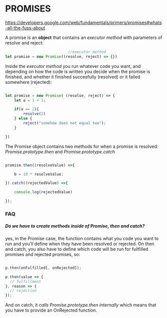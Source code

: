 # PROMISES

https://developers.google.com/web/fundamentals/primers/promises#whats-all-the-fuss-about


A promise is an **object** that contains an *executor method* with parameters of resolve and reject:

```javascript
							//executor method		
let promise = new Promise((resolve, reject) => {})
```

Inside the *executor method* you run whatever code you want, and depending on how the code is written you decide when the promise is finished, and whether it finished succesfully (resolved) or it failed somewhere (rejected):

```javascript

let promise = new Promise( (resolve, reject) => {
	let a = 1 + 1;

	if(a == 2){
		resolve(2)
	} else {
		reject("somehow does not equal two");
	}

})

```

The Promise object contains two methods for when a promise is resolved: *Promise.prototype.then* and *Promise.prototype.catch*
```javascript

promise.then((resolveValue) =>{

	b = 10 * resolveValue;

}).catch((rejectedValue) =>{

	console.log(rejectedValue)

});

```

### FAQ

##### Do we have to create methods inside of Promise, then and catch?
yes, in the Promise case, the function contains what you code you want to run and you'll define when they have been resolved or rejected. On then and catch, you also have to define which code will be run for fullfilled promises and rejected promises, so:
```javascript

p.then(onFulfilled[, onRejected]);

p.then(value => {
  // fulfillment
}, reason => {
  // rejection
});

````
And on catch, it _calls Promise.prototype.then internally_ which means that you have to provide an OnRejected function. 
